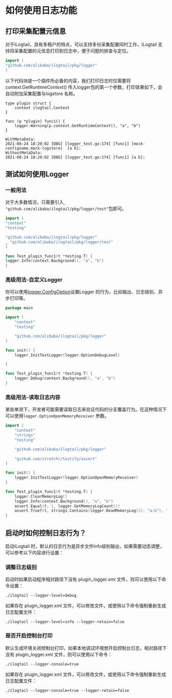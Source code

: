 # 如何使用日志功能


## 打印采集配置元信息
对于iLogtail，具有多租户的特点，可以支持多份采集配置同时工作，iLogtail 支持将采集配置的元信息打印到日志中，便于问题的排查与定位。
```go
import (
"github.com/alibaba/ilogtail/pkg/logger"
)
```

以下代码块是一个插件所必备的内容，我们打印日志时仅需要将context.GetRuntimeContext() 传入logger包的第一个参数，打印效果如下，会自动附加采集配置与logstore 名称。

```
type plugin struct {
	context ilogtail.Context
}

func (p *plugin) func1() {
	logger.Warning(p.context.GetRuntimeContext(), "a", "b")
}
```

```
WithMetaData:
2021-08-24 18:20:02 [DBG] [logger_test.go:174] [func1] [mock-configname,mock-logstore]	[a b]:
WithoutMetaData:
2021-08-24 18:20:02 [DBG] [logger_test.go:174] [func1] [a b]:
```

## 测试如何使用Logger
### 一般用法
对于大多数情况，只需要引入`_ "github.com/alibaba/ilogtail/pkg/logger/test"`包即可。
```go
import (
"context"
"testing"

"github.com/alibaba/ilogtail/pkg/logger"
_ "github.com/alibaba/ilogtail/pkg/logger/test"
)

func Test_plugin_func1(t *testing.T) {
logger.Info(context.Background(), "a", "b")
}
```

### 高级用法-自定义Logger
你可以使用[logger.ConfigOption](../../../pkg/logger)设置Logger 的行为，比如输出、日志级别、异步打印等。
```go
package main

import (
	"context"
	"testing"

	"github.com/alibaba/ilogtail/pkg/logger"
)

func init() {
	logger.InitTestLogger(logger.OptionDebugLevel)

}

func Test_plugin_func1(t *testing.T) {
	logger.Debug(context.Background(), "a", "b")
}
```

### 高级用法-读取日志内容
某些单测下，开发者可能需要读取日志来验证代码的分支覆盖行为。在这种情况下可以使用`logger.OptionOpenMemoryReceiver` 参数。
```go
import (
	"context"
	"strings"
	"testing"

	"github.com/alibaba/ilogtail/pkg/logger"
	
	"github.com/stretchr/testify/assert"
)

func init() {
	logger.InitTestLogger(logger.OptionOpenMemoryReceiver)
}

func Test_plugin_func1(t *testing.T) {
	logger.ClearMemoryLog()
	logger.Info(context.Background(), "a", "b")
	assert.Equal(t, 1, logger.GetMemoryLogCount())
	assert.Truef(t, strings.Contains(logger.ReadMemoryLog(1), "a:b"), "got %s", logger.ReadMemoryLog(1))
}
```


## 启动时如何控制日志行为？
启动iLogtail 时，默认的日志行为是异步文件Info级别输出，如果需要动态调整，可以参考以下内容进行设置：
### 调整日志级别
启动时如果启动程序相对路径下没有 plugin_logger.xml 文件，则可以使用以下命令设置：
```shell
./ilogtail --logger-level=debug
```
如果存在 plugin_logger.xml 文件，可以修改文件，或使用以下命令强制重新生成日志配置文件：
```shell
./ilogtail --logger-level=info --logger-retain=false
```

### 是否开启控制台打印
默认生成环境关闭控制台打印，如果本地调试环境想开启控制台日志，相对路径下没有 plugin_logger.xml 文件，则可以使用以下命令：
```shell
./ilogtail --logger-console=true
```
如果存在 plugin_logger.xml 文件，可以修改文件，或使用以下命令强制重新生成日志配置文件：
```shell
./ilogtail --logger-console=true --logger-retain=false
```